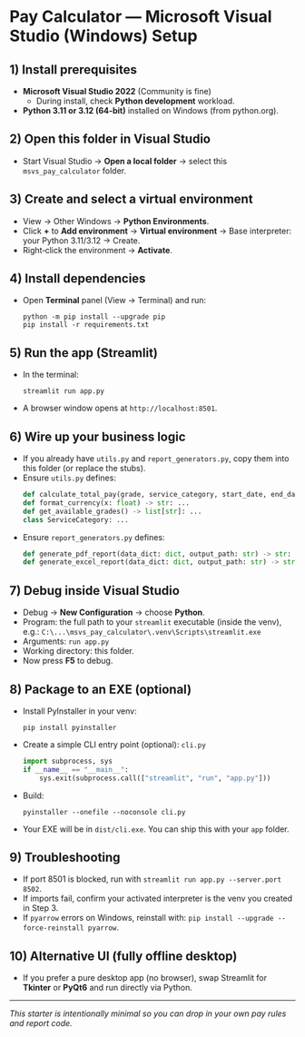 # Pay Calculator — Microsoft Visual Studio (Windows) Setup

## 1) Install prerequisites
- **Microsoft Visual Studio 2022** (Community is fine)
  - During install, check **Python development** workload.
- **Python 3.11 or 3.12 (64‑bit)** installed on Windows (from python.org).

## 2) Open this folder in Visual Studio
- Start Visual Studio → **Open a local folder** → select this `msvs_pay_calculator` folder.

## 3) Create and select a virtual environment
- View → Other Windows → **Python Environments**.
- Click **+** to **Add environment** → **Virtual environment** → Base interpreter: your Python 3.11/3.12 → Create.
- Right‑click the environment → **Activate**.

## 4) Install dependencies
- Open **Terminal** panel (View → Terminal) and run:
  ```
  python -m pip install --upgrade pip
  pip install -r requirements.txt
  ```

## 5) Run the app (Streamlit)
- In the terminal:
  ```
  streamlit run app.py
  ```
- A browser window opens at `http://localhost:8501`.

## 6) Wire up your business logic
- If you already have `utils.py` and `report_generators.py`, copy them into this folder (or replace the stubs).
- Ensure `utils.py` defines:
  ```python
  def calculate_total_pay(grade, service_category, start_date, end_date, base_hours, bonus, deductions) -> float: ...
  def format_currency(x: float) -> str: ...
  def get_available_grades() -> list[str]: ...
  class ServiceCategory: ...
  ```
- Ensure `report_generators.py` defines:
  ```python
  def generate_pdf_report(data_dict: dict, output_path: str) -> str: ...
  def generate_excel_report(data_dict: dict, output_path: str) -> str: ...
  ```

## 7) Debug inside Visual Studio
- Debug → **New Configuration** → choose **Python**.
- Program: the full path to your `streamlit` executable (inside the venv), e.g.:
  `C:\...\msvs_pay_calculator\.venv\Scripts\streamlit.exe`
- Arguments: `run app.py`
- Working directory: this folder.
- Now press **F5** to debug.

## 8) Package to an EXE (optional)
- Install PyInstaller in your venv:
  ```
  pip install pyinstaller
  ```
- Create a simple CLI entry point (optional): `cli.py`
  ```python
  import subprocess, sys
  if __name__ == "__main__":
      sys.exit(subprocess.call(["streamlit", "run", "app.py"]))
  ```
- Build:
  ```
  pyinstaller --onefile --noconsole cli.py
  ```
- Your EXE will be in `dist/cli.exe`. You can ship this with your `app` folder.

## 9) Troubleshooting
- If port 8501 is blocked, run with `streamlit run app.py --server.port 8502`.
- If imports fail, confirm your activated interpreter is the venv you created in Step 3.
- If `pyarrow` errors on Windows, reinstall with: `pip install --upgrade --force-reinstall pyarrow`.

## 10) Alternative UI (fully offline desktop)
- If you prefer a pure desktop app (no browser), swap Streamlit for **Tkinter** or **PyQt6** and run directly via Python.

---
_This starter is intentionally minimal so you can drop in your own pay rules and report code._
